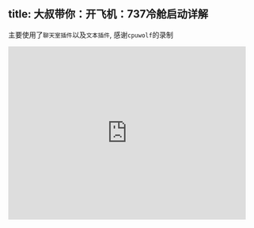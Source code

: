 title: 大叔带你：开飞机：737冷舱启动详解
---

主要使用了`聊天室插件`以及`文本插件`, 感谢`cpuwolf`的录制

<iframe src="https://v.douyu.com/video/share/index?vid=285BAvqma2yvG4Lm" frameborder="0" allowfullscreen="true" width="480" height="350"></iframe> 